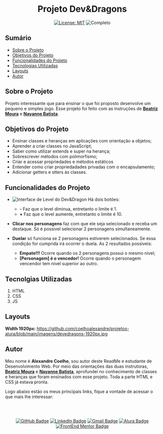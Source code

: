 <h1 align="center"> Projeto Dev&Dragons </h1>

<p align="center">  </p>

<div align="center">

  <a href="https://github.com/coelhoalexandre/projeto-alura-devdragons/blob/main/LICENSE" target="_blank"><img src="https://img.shields.io/badge/License-MIT-yellow.svg" alt="License: MIT"></a> <img src="https://img.shields.io/badge/Completo-lightgreen.svg" alt="Completo">

</div>

## Sumário

- [Sobre o Projeto](#sobre-o-projeto)
- [Objetivos do Projeto](#objetivos-do-projeto)
- [Funcionalidades do Projeto](#funcionalidades-do-projeto)
- [Tecnologias Utilizadas](#tecnolgias-utilizadas)
- [Layouts](#layouts)
- [Autor](#autor)

## Sobre o Projeto

Projeto interessante que para ensinar o que foi proposto desenvolve um pequeno e simples jogo. Esse projeto foi feito com as instruções de [**Beatriz Moura**](https://github.com/beatrizmouradev) e [**Nayanne Batista**](https://github.com/NayanneBatista).

## Objetivos do Projeto

- Ensinar classes e heranças em aplicações com orientação a objetos;
- Aprender a criar classes no JavaScript;
- Saber como utilizar extends e super na herança;
- Sobrescrever métodos com polimorfismo;
- Criar e acessar propriedades e métodos estáticos
- Entender como criar propriedadades privadas com o encapsulamento;
- Adicionar getters e stters às classes.

## Funcionalidades do Projeto



- <img src="https://github.com/coelhoalexandre/projetos-alura/blob/main/imagens/devdragons-level.png" alt="Interface de Level do Dev&Dragon">  Há dois botões:
  - **-** Faz que o level diminua, entretanto o limite é 1.
  - **+** Faz que o level aumente, entretanto o limite é 10.

- **Clicar nos personagens** faz com que ele seja selecionado e receba um destaque. Só é possivel selecionar 2 personagens simultaneamente.
- **Duelar** só funciona se 2 personagens estiverem selecionados. Se essa condição for cumprida irá ocorrer o duela. As 2 resultados possiveis:
  - **Empate!!!** Ocorre quando os 2 personagens possui o mesmo nível;
  - **[Personagem] é o vencedor!** Ocorre quando o personagem vencendor tem nivel superior ao outro.
    
## Tecnolgias Utilizadas

1. HTML
2. CSS
3. JS

## Layouts

**Width 1920px:** https://github.com/coelhoalexandre/projetos-alura/blob/main/imagens/devedragons-1920px.jpg

## Autor

Meu nome é **Alexandre Coelho**, sou autor deste ReadMe e estudante de Desenvolvimento Web. Por meio das orientações das duas instrutoras, [**Beatriz Moura**](https://github.com/beatrizmouradev) e [**Nayanne Batista**](https://github.com/NayanneBatista), aprofundei no conhecimento de classes e heranças que foram ensinados com esse projeto. Toda a parte HTML e CSS já estava pronta.

Logo abaixo estão os meus principais links, fique a vontade de acessar o que mais lhe interessar:

<br>

<br>

<div align="center">

<a href = "https://github.com/coelhoalexandre"><img src="https://img.shields.io/badge/GitHub-%23333?style=for-the-badge&logo=github&logoColor=white" alt="GitHub Badge"></a>
<a href="https://www.linkedin.com/in/-coelhoalexandre/" target="_blank"><img src="https://img.shields.io/badge/-LinkedIn-%230077B5?style=for-the-badge&logo=linkedin&logoColor=white" alt="LinkedIn Badge"></a>
<a href = "mailto:alexandrecoelhocontato@gmail.com" target="_blank"><img src="https://img.shields.io/badge/-Gmail-critical?style=for-the-badge&logo=gmail&logoColor=white" target="_blank" alt="Gmail Badge"></a>
<a href = "https://cursos.alura.com.br/user/coelhoalexandre" target="_blank"><img src="https://img.shields.io/badge/Alura-0747a6?style=for-the-badge&logo=alura&logoColor=white" target="_blank" alt="Alura Badge"></a>
<a href = "https://www.frontendmentor.io/profile/coelhoalexandre" target="_blank"><img src="https://img.shields.io/badge/Frontend_Mentor-white?style=for-the-badge&logo=frontendmentor&logoColor=blue" alt="FrontEnd Mentor Badge">
